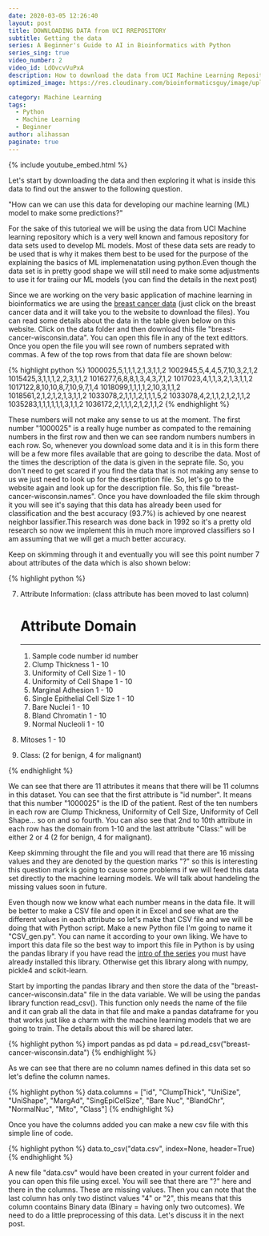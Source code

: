 ```yaml
---
date: 2020-03-05 12:26:40
layout: post
title: DOWNLOADING DATA from UCI RREPOSITORY
subtitle: Getting the data
series: A Beginner's Guide to AI in Bioinformatics with Python
series_sing: true
video_number: 2
video_id: LdOvcvVuPxA
description: How to download the data from UCI Machine Learning Repository!
optimized_image: https://res.cloudinary.com/bioinformaticsguy/image/upload/c_scale,h_380/v1596696392/Machine%20Learning%20For%20Bioinformatics/MLINBINF-002.png

category: Machine Learning
tags:
  - Python
  - Machine Learning
  - Beginner
author: alihassan
paginate: true
---
```


{% include youtube_embed.html %}

Let's start by downloading the data and then exploring it what is inside this data to find out the answer to the following question.

<p class="my-class">"How can we can use this data for developing our machine learning (ML) model to make some predictions?"</p>

For the sake of this tutorieal we will be using the data from UCI Machine learning repository which is a very well known and famous repository for data sets used to develop ML models. Most of these data sets are ready to be used that is why it makes them best to be used for the purpose of the explaining the basics of ML implemenatation using python.Even though the data set is in pretty good shape we will still need to make some adjustments to use it for traiing our ML models (you can find the details in the next post)

Since we are working on the very basic application of machine learning in bioinformatics we are using the [breast cancer data](http://archive.ics.uci.edu/ml/datasets/breast+cancer+wisconsin+%28diagnostic%29) (just click on the breast cancer data and it will take  you to the website to download the files). You can read some details about the data in the table given below on this website. Click on the data folder and then download 
this file "breast-cancer-wisconsin.data". You can open this file in any of the text edittors. Once you open the file you will see rown of numbers seprated with commas. A few of the top rows from that data file are shown below:

{% highlight python %}
1000025,5,1,1,1,2,1,3,1,1,2
1002945,5,4,4,5,7,10,3,2,1,2
1015425,3,1,1,1,2,2,3,1,1,2
1016277,6,8,8,1,3,4,3,7,1,2
1017023,4,1,1,3,2,1,3,1,1,2
1017122,8,10,10,8,7,10,9,7,1,4
1018099,1,1,1,1,2,10,3,1,1,2
1018561,2,1,2,1,2,1,3,1,1,2
1033078,2,1,1,1,2,1,1,1,5,2
1033078,4,2,1,1,2,1,2,1,1,2
1035283,1,1,1,1,1,1,3,1,1,2
1036172,2,1,1,1,2,1,2,1,1,2
{% endhighlight %}

These numbers will not make any sense to us at the moment. The first number "1000025" is a really huge number as compated to the remaining numbers in the first row and then we can see random numbers numbers in each row. So, whenever you download some data and it is in this form there will be a few more files available that are going to describe the data. Most of the times the description of the data is given in the seprate file. So, you don't need to get scared if you find the data that is not making any sense to us we just need to look up for the dsesrtiption file. So, let's go to the website again and look up for the description file. So, this file "breast-cancer-wisconsin.names". Once you have downloaded the file skim through it you will see it's saying that this data has already been used for classification and the best accuracy (93.7%) is achieved by one nearest neighbor lassifier.This research was done back in 1992 so it's a pretty old research so now we implement this in much more improved classifiers so I am assuming that we will get a much better accuracy. 

Keep on skimming through it and eventually you will see this point number 7 about attributes of the data which is also shown below:


{% highlight python %}

7. Attribute Information: (class attribute has been moved to last column)

   #  Attribute                     Domain
   -- -----------------------------------------
   1. Sample code number            id number
   2. Clump Thickness               1 - 10
   3. Uniformity of Cell Size       1 - 10
   4. Uniformity of Cell Shape      1 - 10
   5. Marginal Adhesion             1 - 10
   6. Single Epithelial Cell Size   1 - 10
   7. Bare Nuclei                   1 - 10
   8. Bland Chromatin               1 - 10
   9. Normal Nucleoli               1 - 10
  10. Mitoses                       1 - 10
  11. Class:                        (2 for benign, 4 for malignant)

{% endhighlight %}

We can see that there are 11 attributes it means that there will be 11 columns in this dataset. You can see that the first attribute is "id number". It means that this number "1000025" is the ID of the patient. Rest of the ten numbers in each row are Clump Thickness, Uniformity of Cell Size, Uniformity of Cell Shape... so on and so fourth. You can also see that 2nd to 10th attribute in each row has the domain from 1-10 and the last attribute "Class:" will be either 2 or 4  (2 for benign, 4 for malignant).

Keep skimming throught the file and you will read that there are 16 missing values and they are denoted by the question marks "?" so this is interesting this question mark is going to cause some problems if we will feed this data set directly to the machine learning models. We will talk about handeling the missing values soon in future. 

Even though now we know what each number means in the data file. It will be better to make a CSV file and open it in Excel and see what are the different values in each attribute so
let's make that CSV file and we will be doing that with Python script. Make a new Python file I'm going to name it "CSV_gen.py". You can name it according to your own liking. We have to import this data file so the best way to import this file in Python is by using the pandas library if you have read the [intro of the series](/001-Machine-Learning-in-Bioinformatics-With-Python) you must have already installed this library. Otherwise get this library along with numpy, pickle4 and scikit-learn.

Start by importing the pandas library and then store the data of the "breast-cancer-wisconsin.data" file in the data variable. We will be using the pandas library function read_csv(). This function only needs the name of the file and it can grab all the data in that file and make a pandas dataframe for you that works just like a charm with the machine learning models that we are going to train. The details about this will be shared later.

{% highlight python %}
import pandas as pd
data = pd.read_csv("breast-cancer-wisconsin.data")
{% endhighlight %}

As we can see that there are no column names defined in this data set
so let's define the column names. 


{% highlight python %}
data.columns = ["id",
                "ClumpThick",
                "UniSize",
                "UniShape",
                "MargAd",
                "SingEpiCelSize",
                "Bare Nuc", 
                "BlandChr", 
                "NormalNuc",
                "Mito",
                "Class"]
{% endhighlight %}


Once you have the columns added you can make a new csv file with this simple line of code.

{% highlight python %}
data.to_csv("data.csv", index=None, header=True)
{% endhighlight %}

A new file "data.csv" would have been created in your current folder and you can open this file using excel. You will see that there are "?" here and there in the columns. These are missing values. Then you can note that the last column has only two distinct values "4" or 
"2", this means that this column coontains Binary data (Binary = having only two outcomes). We need to do a little preprocessing of this data. Let's discuss it in the next post.